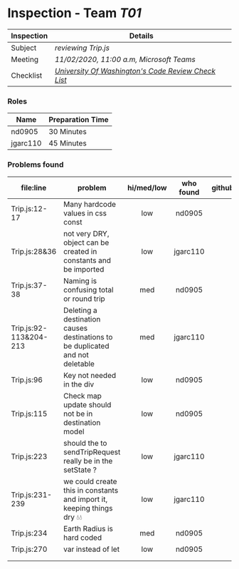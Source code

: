 # Inspection - Team *T01* 
 
| Inspection | Details |
| ----- | ----- |
| Subject | *reviewing Trip.js* |
| Meeting | *11/02/2020, 11:00 a.m, Microsoft Teams* |
| Checklist | *[University Of Washington's Code Review Check List](https://www.google.com/url?sa=t&rct=j&q=&esrc=s&source=web&cd=&ved=2ahUKEwilifury7TsAhXaGM0KHTllA_oQFjAGegQIARAC&url=https%3A%2F%2Fcourses.cs.washington.edu%2Fcourses%2Fcse403%2F12wi%2Fsections%2F12wi_code_review_checklist.pdf&usg=AOvVaw1FYJUky_S6za5HoAUkwXai)* |

### Roles

| Name | Preparation Time |
| ---- | ---- |
| nd0905 | 30 Minutes |
| jgarc110 | 45 Minutes |

### Problems found

| file:line | problem | hi/med/low | who found | github#  |
| --- | --- | :---: | :---: | --- |
| Trip.js:12-17 | Many hardcode values in css const  | low | nd0905 | |
| Trip.js:28&36| not very DRY, object can be created in constants and be imported| low | jgarc110| |
| Trip.js:37-38 | Naming is confusing total or round trip | med | nd0905 | |
| Trip.js:92-113&204-213| Deleting a destination causes destinations to be duplicated and not deletable| med|jgarc110| |
| Trip.js:96 | Key not needed in the div | low | nd0905 | |
| Trip.js:115 | Check map update should not be in destination model | low | nd0905| |
| Trip.js:223 | should the to sendTripRequest really be in the setState ?| low| jgarc110| |
| Trip.js:231-239| we could create this in constants and import it, keeping things dry 💧💧| low | jgarc110| |
| Trip.js:234 | Earth Radius is hard coded | med | nd0905 | |
| Trip.js:270 | var instead of let | low | nd0905 | |
|  |  |  |  | |
|  |  |  |  | |
